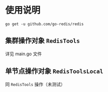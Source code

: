 # 使用说明

`go get -u github.com/go-redis/redis`


## 集群操作对象 `RedisTools`

详见 main.go 文件

## 单节点操作对象 `RedisToolsLocal`

同 `RedisTools` 操作（未测试）